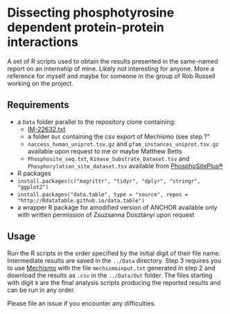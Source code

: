 # Dissecting phosphotyrosine dependent protein-protein interactions
A set of R scripts used to obtain the results presented in the same-named report on an internship of mine. Likely not interesting for anyone. More a reference for myself and maybe for someone in the group of Rob Russell working on the project.

## Requirements
* a `Data` folder parallel to the repository clone containing:
  * [IM-22632.txt](http://www.ebi.ac.uk/intact/export?format=mitab_27&query=IM-22632&negative=false&spoke=false&ontology=false&sort=intact-miscore&asc=false)
  * a folder `Out` containing the csv export of Mechismo (see step ?"
  * `naccess_human_uniprot.tsv.gz` and `pfam_instances_uniprot.tsv.gz` available upon request to me or maybe Matthew Betts
  * `Phosphosite_seq.txt`, `Kinase_Substrate_Dataset.tsv` and `Phosphorylation_site_dataset.tsv` available from [PhosphoSitePlus®](http://www.phosphosite.org/staticDownloads.action)
* R packages
 * `install.packages(c("magrittr", "tidyr", "dplyr", "stringr", "ggplot2")`
 * `install.packages("data.table", type = "source", repos = "http://Rdatatable.github.io/data.table")`
 * a wrapper R package for amodified version of ANCHOR available only with written permission of Zsuzsanna Dosztányi upon request

## Usage
Run the R scripts in the order specified by the initial digit of their file name. Intermediate results are saved in the `../Data` directory. Step 3 requires you to use [Mechismo](http://mechismo.russelllab.org/) with the file `mechismoinput.txt` generated in step 2 and download the results as `.csv` in the `../Data/Out` folder. The files starting with digit `9` are the final analysis scripts producing the reported results and can be run in any order.

Please file an issue if you encounter any difficulties.

